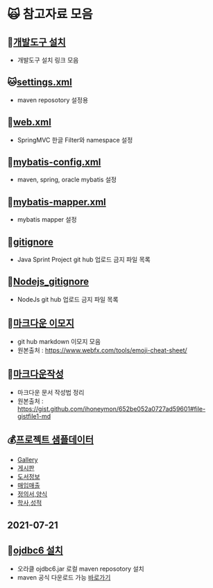 # :scream_cat: 참고자료 모음

## :racehorse:[개발도구 설치](https://github.com/callor/Reference/blob/master/개발도구설치.md)
* 개발도구 설치 링크 모음

## :cat:[settings.xml](https://github.com/callor/Reference/blob/master/Setting/maven-repo/settings.xml)
* maven reposotory 설정용

## :hamster:[web.xml](https://github.com/callor/Reference/blob/master/Setting/server/web.xml)
* SpringMVC 한글 Filter와 namespace 설정

## :dolphin:[mybatis-config.xml](https://github.com/callor/Reference/blob/master/Setting/mybatis/mybatis-config.xml)
* maven, spring, oracle mybatis 설정

## :ox:[mybatis-mapper.xml](https://github.com/callor/Reference/blob/master/Setting/mybatis/mybatis-mapper.xml)
* mybatis mapper 설정

## :blowfish:[gitignore](https://github.com/callor/Reference/blob/master/.gitignore)
* Java Sprint Project git hub 업로드 금지 파일 목록

## :dromedary_camel:[Nodejs_gitignore](https://github.com/callor/Reference/blob/master/.Nodejs_gitignore)
* NodeJs git hub 업로드 금지 파일 목록


## :blowfish:[마크다운 이모지](https://github.com/callor/Reference/blob/master/샘플데이터/gistfile.md) 
* git hub markdown 이모지 모음
* 원본출처 : https://www.webfx.com/tools/emoji-cheat-sheet/

## :baby_chick:[마크다운작성](https://github.com/callor/Reference/blob/master/샘플데이터/markdown.md)
* 마크다운 문서 작성법 정리
* 원본출처 : https://gist.github.com/ihoneymon/652be052a0727ad59601#file-gistfile1-md

## :moneybag:[프로젝트 샘플데이터](https://github.com/callor/Reference/blob/master/샘플데이터)
* [Gallery](https://github.com/callor/Reference/blob/master/샘플데이터/Gallery데이터) 
* [게시판](https://github.com/callor/Reference/blob/master/샘플데이터/게시판데이터)
* [도서정보](https://github.com/callor/Reference/blob/master/샘플데이터/도서정보데이터)
* [매입매출](https://github.com/callor/Reference/blob/master/샘플데이터/매입매출데이터)
* [정의서,양식](https://github.com/callor/Reference/blob/master/샘플데이터/정의서파일)
* [학사,성적](https://github.com/callor/Reference/blob/master/샘플데이터/학사_성적데이터)

## 2021-07-21

## :dog:[ojdbc6 설치](https://github.com/callor/Reference/blob/master/Setting/Ojdbc6_Maven_Local.md)
* 오라클 ojdbc6.jar 로컬 maven reposotory 설치
* maven 공식 다운로드 가능
[바로가기](https://mvnrepository.com/artifact/com.oracle.database.jdbc/ojdbc8)
